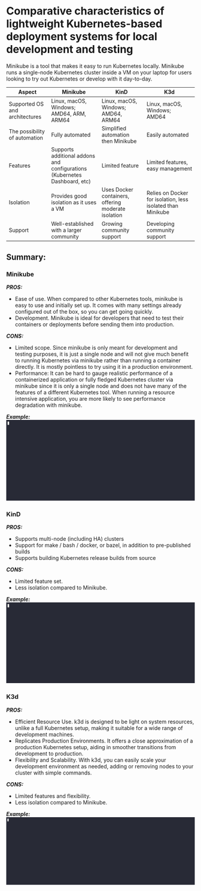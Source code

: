 # Comparative characteristics of lightweight Kubernetes-based deployment systems for local development and testing

Minikube is a tool that makes it easy to run Kubernetes locally. Minikube runs a single-node Kubernetes cluster inside a VM on your laptop for users looking to try out Kubernetes or develop with it day-to-day.






| Aspect                              | Minikube                                                                      | KinD                                                | K3d                                                         |
|-------------------------------------|-------------------------------------------------------------------------------|-----------------------------------------------------|-------------------------------------------------------------|
| Supported OS <br/>and architectures | Linux, macOS, Windows;<br/>AMD64, ARM, ARM64                                  | Linux, macOS, Windows; AMD64, ARM64                 | Linux, macOS, Windows;<br/> AMD64                           |
| The possibility of automation       | Fully automated                                                               | Simplified automation then Minikube                 | Easily automated                                            |
| Features                            | Supports additional addons and configurations<br/>(Kubernetes Dashboard, etc) | Limited feature                                     | Limited features, easy management                           |
| Isolation                           | Provides good isolation as it uses a VM                                       | Uses Docker containers, offering moderate isolation | Relies on Docker for isolation, less isolated than Minikube |
| Support                             | Well-established with a larger community                                      | Growing community support                           | Developing community support                                |


## Summary:

 ### Minikube
***PROS:***
    
- Ease of use. When compared to other Kubernetes tools, minikube is easy to use and initially set up. It comes with many settings already configured out of the box, so you can get going quickly.
- Development. Minikube is ideal for developers that need to test their containers or deployments before sending them into production.

***CONS:***
- Limited scope. Since minikube is only meant for development and testing purposes, it is just a single node and will not give much benefit to running Kubernetes via minikube rather than running a container directly. It is mostly pointless to try using it in a production environment.
- Performance: It can be hard to gauge realistic performance of a containerized application or fully fledged Kubernetes cluster via minikube since it is only a single node and does not have many of the features of a different Kubernetes tool. When running a resource intensive application, you are more likely to see performance degradation with minikube.

***Example:***
![Minikube!](/docs/images/627248.gif "minikube")


### KinD
***PROS:***

- Supports multi-node (including HA) clusters
- Support for make / bash / docker, or bazel, in addition to pre-published builds
- Supports building Kubernetes release builds from source

***CONS:***
- Limited feature set.
- Less isolation compared to Minikube.

***Example:***
![KinD!](/docs/images/627247.gif "KinD")

### K3d
***PROS:***

- Efficient Resource Use. k3d is designed to be light on system resources, unlike a full Kubernetes setup, making it suitable for a wide range of development machines.
- Replicates Production Environments. It offers a close approximation of a production Kubernetes setup, aiding in smoother transitions from development to production.
- Flexibility and Scalability. With k3d, you can easily scale your development environment as needed, adding or removing nodes to your cluster with simple commands.

***CONS:***
- Limited features and flexibility.
- Less isolation compared to Minikube.


***Example:***
![K3d!](/docs/images/627124.gif "K3d")
